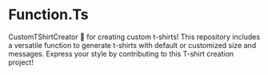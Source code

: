 # Function.Ts
CustomTShirtCreator 🎨    for creating custom t-shirts! This repository includes a versatile function to generate t-shirts with default or customized size and messages. Express your style by contributing to this T-shirt creation project!
